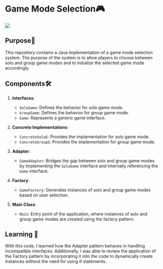 # Game Mode Selection🎮 
[![](https://skills.thijs.gg/icons?i=java)](https://skills.thijs.gg)

## Purpose🚀 

This repository contains a Java implementation of a game mode selection system. The purpose of the system is to allow players to choose between solo and group game modes and to initialize the selected game mode accordingly.

## Components🛠️ 

1. **Interfaces**:
   - `SoloGame`: Defines the behavior for solo game mode.
   - `GroupGame`: Defines the behavior for group game mode.
   - `Game`: Represents a generic game interface.

2. **Concrete Implementations**:
   - `ConcreteSoloG`: Provides the implementation for solo game mode.
   - `ConcreteGroupG`: Provides the implementation for group game mode.

3. **Adapter**:
   - `GameAdapter`: Bridges the gap between solo and group game modes by implementing the `SoloGame` interface and internally referencing the `Game` interface.

4. **Factory**:
   - `GameFactory`: Generates instances of solo and group game modes based on user selection.

5. **Main Class**:
   - `Main`: Entry point of the application, where instances of solo and group game modes are created using the factory pattern.
  
  ## Learning 🎯
  With this code, I learned how the Adapter pattern behaves in handling incompatible interfaces. Additionally,
  I was able to review the application of the Factory 
  pattern by incorporating it into the code to dynamically create instances without the need for using if statements.

 


